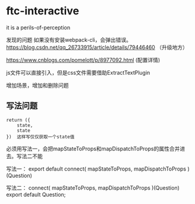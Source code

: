# ftc-interactive
it is a perils-of-perception

发现的问题
如果没有安装webpack-cli，会弹出错误。 
https://blog.csdn.net/qq_26733915/article/details/79446460 （升级地方）

https://www.cnblogs.com/pomelott/p/8977092.html (配置详情)

js文件可以直接引入，但是css文件需要借助ExtractTextPlugin

<!--两种写法，用单引号括起来会变成字符串-->
<div class={`reslut-container  ${this.state.answered ? 'active' : 'notActive'} `}>

<div class={`reslut-container  ${`${this.state.answered}`=='true' ? 'active' : 'notActive'} `}>

增加场景，增加和删除问题

## 写法问题
```
return ({
    state,   
    state   
})  这样写仅仅获取一个state值
```

必须用写法一，会把mapStateToProps和mapDispatchToProps的属性合并进去。写法二不能

写法一：
export default connect(
  mapStateToProps,
  mapDispatchToProps
)(Question)

写法二：
connect(
  mapStateToProps,
  mapDispatchToProps
)(Question)
 export default Question;  
